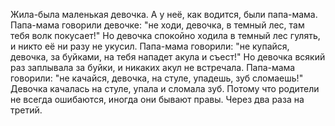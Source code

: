   Жила-была маленькая девочка. А у неё, как водится, были папа-мама.
Папа-мама говорили девочке: "не ходи, девочка, в темный лес, там тебя волк покусает!"
Но девочка спокойно ходила в темный лес гулять, и никто её ни разу не укусил.
Папа-мама говорили: "не купайся, девочка, за буйками, на тебя нападет акула и съест!"
Но девочка всякий раз заплывала за буйки, и никаких акул не встречала.
Папа-мама говорили: "не качайся, девочка, на стуле, упадешь, зуб сломаешь!"
Девочка качалась на стуле, упала и сломала зуб.
Потому что родители не всегда ошибаются, иногда они бывают правы. Через два раза на третий.    
